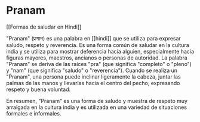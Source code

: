 # Pranam

[[Formas de saludar en Hindi]]

"Pranam" (प्रणाम) es una palabra en [[hindi]] que se utiliza para expresar saludo, respeto y reverencia. Es una forma común de saludar en la cultura india y se utiliza para mostrar deferencia hacia alguien, especialmente hacia figuras mayores, maestros, ancianos o personas de autoridad. La palabra "Pranam" se deriva de las raíces "pra" (que significa "completo" o "pleno") y "nam" (que significa "saludo" o "reverencia"). Cuando se realiza un "Pranam", una persona puede inclinar ligeramente la cabeza, juntar las palmas de las manos y llevarlas hacia el centro del pecho, expresando respeto y buena voluntad.

En resumen, "Pranam" es una forma de saludo y muestra de respeto muy arraigada en la cultura india y es utilizada en una variedad de situaciones formales e informales.